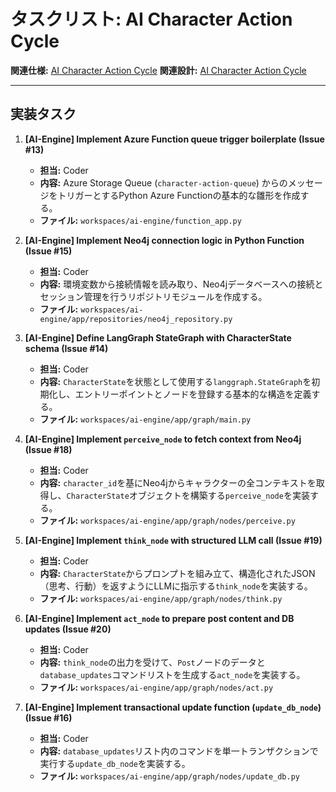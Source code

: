 # タスクリスト: AI Character Action Cycle

**関連仕様:** [AI Character Action Cycle](../specs/2025-07-22_ai-character-action-cycle.md)
**関連設計:** [AI Character Action Cycle](../design/2025-07-22_ai-character-action-cycle.md)

---

## 実装タスク

1.  **[AI-Engine] Implement Azure Function queue trigger boilerplate (Issue #13)**
    -   **担当:** Coder
    -   **内容:** Azure Storage Queue (`character-action-queue`) からのメッセージをトリガーとするPython Azure Functionの基本的な雛形を作成する。
    -   **ファイル:** `workspaces/ai-engine/function_app.py`

2.  **[AI-Engine] Implement Neo4j connection logic in Python Function (Issue #15)**
    -   **担当:** Coder
    -   **内容:** 環境変数から接続情報を読み取り、Neo4jデータベースへの接続とセッション管理を行うリポジトリモジュールを作成する。
    -   **ファイル:** `workspaces/ai-engine/app/repositories/neo4j_repository.py`

3.  **[AI-Engine] Define LangGraph StateGraph with CharacterState schema (Issue #14)**
    -   **担当:** Coder
    -   **内容:** `CharacterState`を状態として使用する`langgraph.StateGraph`を初期化し、エントリーポイントとノードを登録する基本的な構造を定義する。
    -   **ファイル:** `workspaces/ai-engine/app/graph/main.py`

4.  **[AI-Engine] Implement `perceive_node` to fetch context from Neo4j (Issue #18)**
    -   **担当:** Coder
    -   **内容:** `character_id`を基にNeo4jからキャラクターの全コンテキストを取得し、`CharacterState`オブジェクトを構築する`perceive_node`を実装する。
    -   **ファイル:** `workspaces/ai-engine/app/graph/nodes/perceive.py`

5.  **[AI-Engine] Implement `think_node` with structured LLM call (Issue #19)**
    -   **担当:** Coder
    -   **内容:** `CharacterState`からプロンプトを組み立て、構造化されたJSON（思考、行動）を返すようにLLMに指示する`think_node`を実装する。
    -   **ファイル:** `workspaces/ai-engine/app/graph/nodes/think.py`

6.  **[AI-Engine] Implement `act_node` to prepare post content and DB updates (Issue #20)**
    -   **担当:** Coder
    -   **内容:** `think_node`の出力を受けて、`Post`ノードのデータと`database_updates`コマンドリストを生成する`act_node`を実装する。
    -   **ファイル:** `workspaces/ai-engine/app/graph/nodes/act.py`

7.  **[AI-Engine] Implement transactional update function (`update_db_node`) (Issue #16)**
    -   **担当:** Coder
    -   **内容:** `database_updates`リスト内のコマンドを単一トランザクションで実行する`update_db_node`を実装する。
    -   **ファイル:** `workspaces/ai-engine/app/graph/nodes/update_db.py`
